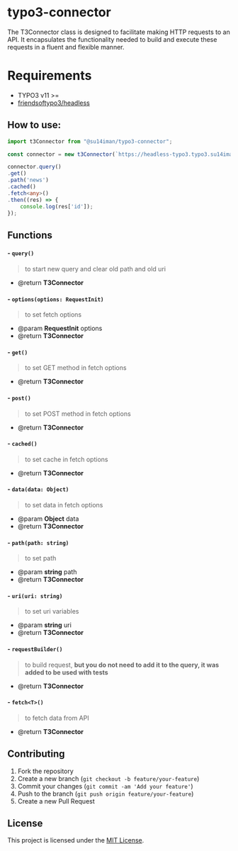 # typo3-connector
The T3Connector class is designed to facilitate making HTTP requests to an API. It encapsulates the functionality needed to build and execute these requests in a fluent and flexible manner.

# Requirements
- TYPO3 v11 >=
- [friendsoftypo3/headless](https://extensions.typo3.org/extension/headless)

## How to use:
```typescript
import t3Connector from "@su14iman/typo3-connector";

const connector = new t3Connector(`https://headless-typo3.typo3.su14iman.local`);

connector.query()
.get()
.path('news')
.cached()
.fetch<any>()
.then((res) => {
    console.log(res['id']);
});
```

## Functions

#### - `query()`
>to start new query and clear old path and old uri <br/>
 - @return **T3Connector**

#### - `options(options: RequestInit)`
>to set fetch options <br/>
- @param  **RequestInit** options
- @return **T3Connector**

#### - `get()`
>to set GET method in fetch options <br/>
- @return **T3Connector**

#### - `post()`
>to set POST method in fetch options <br/>
- @return **T3Connector**

#### - `cached()`
>to set cache in fetch options <br/>
- @return **T3Connector**

#### - `data(data: Object)`
>to set data in fetch options <br/>
- @param  **Object** data
- @return **T3Connector**

#### - `path(path: string)`
>to set path <br/>
- @param  **string** path
- @return **T3Connector**

#### - `uri(uri: string)`
>to set uri variables <br/>
- @param  **string** uri
- @return **T3Connector**

#### - `requestBuilder()`
>to build request, **but you do not need to add it to the query, it was added to be used with tests**
- @return **T3Connector**

#### - `fetch<T>()`
>to fetch data from API
- @return **T3Connector**





## Contributing
1. Fork the repository
2. Create a new branch (`git checkout -b feature/your-feature`)
3. Commit your changes (`git commit -am 'Add your feature'`)
4. Push to the branch (`git push origin feature/your-feature`)
5. Create a new Pull Request


## License
This project is licensed under the [MIT License](https://opensource.org/licenses/MIT).
